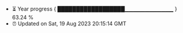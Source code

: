 - ⏳ Year progress { ██████████████████▁▁▁▁▁▁▁▁▁▁▁▁ } 63.24 %
- ⏰ Updated on Sat, 19 Aug 2023 20:15:14 GMT

